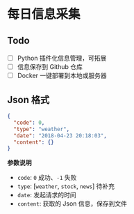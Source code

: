 # 每日信息采集

## Todo
- [ ] Python 插件化信息管理，可拓展
- [ ] 信息保存到 Github 仓库
- [ ] Docker 一键部署到本地或服务器

## Json 格式

```json
{
  "code": 0,
  "type": "weather",
  "date": "2018-04-23 20:18:03",
  "content": {}
}
```

**参数说明**

- `code`: `0` 成功、`-1` 失败
- `type`: [`weather`, `stock`, `news`] 待补充
- `date`: 发起请求的时间
- `content`: 获取的 Json 信息，保存到文件